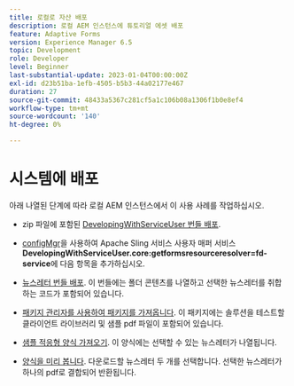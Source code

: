 ```yaml
---
title: 로컬로 자산 배포
description: 로컬 AEM 인스턴스에 튜토리얼 에셋 배포
feature: Adaptive Forms
version: Experience Manager 6.5
topic: Development
role: Developer
level: Beginner
last-substantial-update: 2023-01-04T00:00:00Z
exl-id: d23b51ba-1efb-4505-b5b3-44a02177e467
duration: 27
source-git-commit: 48433a5367c281cf5a1c106b08a1306f1b0e8ef4
workflow-type: tm+mt
source-wordcount: '140'
ht-degree: 0%

---
```


# 시스템에 배포

아래 나열된 단계에 따라 로컬 AEM 인스턴스에서 이 사용 사례를 작업하십시오.

* zip 파일에 포함된 [DevelopingWithServiceUser 번들 배포](https://experienceleague.adobe.com/docs/experience-manager-learn/assets/developingwithserviceuser.zip?lang=ko).

* [configMgr](http://localhost:4502/system/console/configMgr)을 사용하여 Apache Sling 서비스 사용자 매퍼 서비스 **DevelopingWithServiceUser.core:getformsresourceresolver=fd-service**&#x200B;에 다음 항목을 추가하십시오.

* [뉴스레터 번들 배포](assets/Newsletters.core-1.0.0-SNAPSHOT.jar). 이 번들에는 폴더 콘텐츠를 나열하고 선택한 뉴스레터를 취합하는 코드가 포함되어 있습니다.

* [패키지 관리자를 사용하여 패키지를 가져옵니다](assets/newsletter.zip). 이 패키지에는 솔루션을 테스트할 클라이언트 라이브러리 및 샘플 pdf 파일이 포함되어 있습니다.

* [샘플 적응형 양식 가져오기](assets/sample-adaptive-form.zip). 이 양식에는 선택할 수 있는 뉴스레터가 나열됩니다.

* [양식을 미리 봅니다](http://localhost:4502/content/dam/formsanddocuments/downloadarchivednewsletters/jcr:content?wcmmode=disabled).
다운로드할 뉴스레터 두 개를 선택합니다. 선택한 뉴스레터가 하나의 pdf로 결합되어 반환됩니다.
